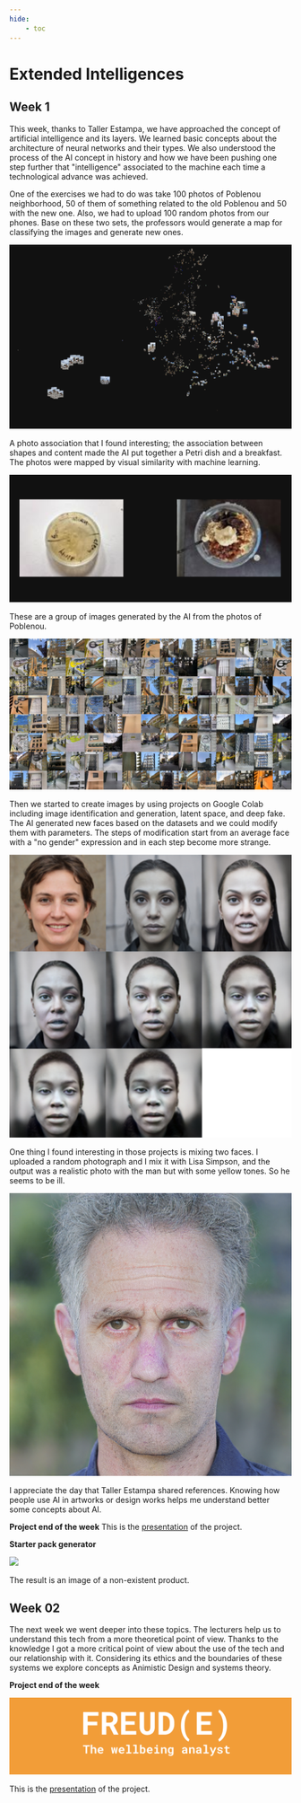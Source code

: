 ```yaml
---
hide:
    - toc
---
```

# Extended Intelligences
## **Week 1**

This week, thanks to Taller Estampa, we have approached the concept of artificial intelligence and its layers. We learned basic concepts about the architecture of neural networks and their types. We also understood the process of the AI concept in history and how we have been pushing one step further that "intelligence" associated to the machine each time a technological advance was achieved.

One of the exercises we had to do was take 100 photos of Poblenou neighborhood, 50 of them of something related to the old Poblenou and 50 with the new one. Also, we had to upload 100 random photos from our phones. Base on these two sets, the professors would generate a map for classifying the images and generate new ones. 

![](../images/img29.png)

A photo association that I found interesting; the association between shapes and content made the AI put together a Petri dish and a breakfast. The photos were mapped by visual similarity with machine learning.

![](../images/img30.png)

These are a group of images generated by the AI from the photos of Poblenou.

![](../images/img31.jpg)

Then we started to create images by using projects on Google Colab including image identification and generation, latent space, and deep fake. 
The AI generated new faces based on the datasets and we could modify them with parameters. The steps of modification start from an average face with a "no gender" expression and in each step become more strange. 

![](../images/img32.jpg)

One thing I found interesting in those projects is mixing two faces.
I uploaded a random photograph and I mix it with Lisa Simpson, and the output was a realistic photo with the man but with some yellow tones. So he seems to be ill. 

![](../images/img33.png)

I appreciate the day that Taller Estampa shared references. Knowing how people use AI in artworks or design works helps me understand better some concepts about AI.

**Project end of the week**
This is the [presentation](https://docs.google.com/presentation/d/1-4Eb5VKIGf3kqSfr40TxhLEWaPGLjzwR7zazM_jlasY/edit#slide=id.p) of the project. 

**Starter pack generator** 

![](../images/img34.jpg)

The result is an image of a non-existent product. 


## **Week 02**

The next week we went deeper into these topics. The lecturers help us to understand this tech from a more theoretical point of view. Thanks to the knowledge I got a more critical point of view about the use of the tech and our relationship with it. Considering its ethics and the boundaries of these systems we explore concepts as Animistic Design and systems theory. 

**Project end of the week**

![](../images/img35.png)

This is the [presentation](https://docs.google.com/presentation/d/1CrRe5yybDSZbeRKk2SzEaL3XlqUseIIq2drmNWB64fo/edit#slide=id.p) of the project.



